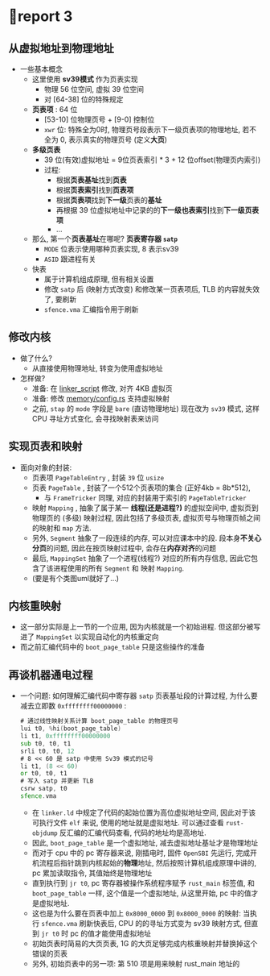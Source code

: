 # :cake:report 3

## 从虚拟地址到物理地址

- 一些基本概念
  - 这里使用 **sv39模式** 作为页表实现
    - 物理 56 位空间, 虚拟 39 位空间
    - 对 [64-38] 位的特殊规定
  - **页表项** : 64 位
    - [53-10] 位物理页号 + [9-0] 控制位
    - `xwr` 位: 特殊全为0时, 物理页号段表示下一级页表项的物理地址, 若不全为 0, 表示真实的物理页号 (定义**大页**)
  - **多级页表**
    - 39 位(有效)虚拟地址 = 9位页表索引 * 3 + 12 位offset(物理页内索引)
    - 过程: 
      - 根据**页表基址**找到**页表**
      - 根据**页表索引**找到**页表项**
      - 根据**页表项**找到**下一级**页表的**基址**
      - 再根据 39 位虚拟地址中记录的的**下一级也表索引**找到**下一级页表项**
      - ...
  - 那么, 第一个**页表基址**在哪呢? **页表寄存器 `satp`**
    - `MODE` 位表示使用哪种页表实现, 8 表示sv39
    - `ASID` 跟进程有关
  - 快表
    - 属于计算机组成原理, 但有相关设置
    - 修改 `satp` 后 (映射方式改变) 和修改某一页表项后, TLB 的内容就失效了, 要刷新
    - `sfence.vma` 汇编指令用于刷新

## 修改内核

- 做了什么?
  - 从直接使用物理地址, 转变为使用虚拟地址
- 怎样做?
  - 准备: 在 [linker_script](lab3/os/src/linker.ld) 修改, 对齐 4KB 虚拟页
  - 准备: 修改 [memory/config.rs](lab3/os/src/memory/config.rs) 支持虚拟映射
  - 之前, `stap` 的 `mode` 字段是 `bare` (直访物理地址) 现在改为 `sv39` 模式, 这样 CPU 寻址方式变化, 会寻找映射表来访问

## 实现页表和映射

- 面向对象的封装:
  - 页表项 `PageTableEntry` , 封装 `39` 位 `usize`
  - 页表 `PageTable` , 封装了一个512个页表项的集合 (正好4kb = 8b*512),
    - 与 `FrameTricker` 同理, 对应的封装用于索引的 `PageTableTricker`
  - 映射 `Mapping` , 抽象了属于某一 **线程(还是进程?)** 的虚拟空间中, 虚拟页到物理页的 (多级) 映射过程, 因此包括了多级页表, 虚拟页号与物理页帧之间的映射和 `map` 方法.
  - 另外, `Segment` 抽象了一段连续的内存, 可以对应课本中的段.  段本身**不关心分页**的问题, 因此在按页映射过程中, 会存在**内存对齐**的问题
  - 最后, `MappingSet` 抽象了一个进程(线程?) 对应的所有内存信息, 因此它包含了该进程使用的所有 `Segment` 和 映射 `Mapping`.
  - (要是有个类图uml就好了...)
  
## 内核重映射

- 这一部分实际是上一节的一个应用, 因为内核就是一个初始进程. 但这部分被写进了 `MappingSet` 以实现自动化的内核重定向
- 而之前汇编代码中的 `boot_page_table` 只是这些操作的准备

## 再谈机器通电过程

- 一个问题: 如何理解汇编代码中寄存器 `satp` 页表基址段的计算过程, 为什么要减去立即数 `0xffffffff00000000` :

  ```asm
  # 通过线性映射关系计算 boot_page_table 的物理页号
  lui t0, %hi(boot_page_table)
  li t1, 0xffffffff00000000
  sub t0, t0, t1
  srli t0, t0, 12
  # 8 << 60 是 satp 中使用 Sv39 模式的记号
  li t1, (8 << 60)
  or t0, t0, t1
  # 写入 satp 并更新 TLB
  csrw satp, t0
  sfence.vma
  ```

  - 在 `linker.ld` 中规定了代码的起始位置为高位虚拟地址空间, 因此对于该可执行文件 `elf` 来说, 使用的地址就是虚拟地址. 可以通过查看 `rust-objdump` 反汇编的汇编代码查看, 代码的地址均是高地址.
  - 因此, `boot_page_table` 是一个虚拟地址, 减去虚拟地址基址才是物理地址
  - 而对于 cpu 中的 pc 寄存器来说, 刚插电时, 固件 `OpenSBI` 先运行, 完成开机流程后指针跳到内核起始的**物理**地址, 然后按照计算机组成原理中讲的, pc 累加读取指令, 其值始终是物理地址
  - 直到执行到 `jr t0`, pc 寄存器被操作系统程序赋予 `rust_main` 标签值, 和 `boot_page_table` 一样, 这个值是一个虚拟地址, 从这里开始, pc 中的值才是虚拟地址.
  - 这也是为什么要在页表中加上 `0x8000_0000` 到 `0x8000_0000` 的映射: 当执行 `sfence.vma` 刷新快表后, CPU 的的寻址方式变为 sv39 映射方式, 但直到 `jr t0` 时 pc 的值才能使用虚拟地址
  - 初始页表时简易的大页页表, 1G 的大页足够完成内核重映射并替换掉这个错误的页表
  - 另外, 初始页表中的另一项: 第 510 项是用来映射 rust_main 地址的
